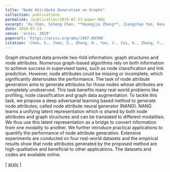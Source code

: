 ```yaml
---
title: "Node Attribute Generation on Graphs"
collection: publications
permalink: /publication/2019-07-23-paper-NAG
excerpt: 'Xu Chen, Siheng Chen, **Huangjie Zheng**, Jiangchao Yao, Kenan Cui, Ya Zhang, Ivor W. Tsang'
date: 2019-07-23
venue: 'arxiv, 2019'
paperurl: 'https://arxiv.org/abs/1907.09708'
citation: 'Chen, X., Chen, S., Zheng, H., Yao, J., Cui, K., Zhang, Y., & Tsang, I. W. (2019). Node Attribute Generation on Graphs. arXiv preprint arXiv:1907.09708.'
---
```

Graph structured data provide two-fold information: graph structures and node attributes. Numerous graph-based algorithms rely on both information to achieve success in supervised tasks, such as node classification and link prediction. However, node attributes could be missing or incomplete, which significantly deteriorates the performance. The task of node attribute generation aims to generate attributes for those nodes whose attributes are completely unobserved. This task benefits many real-world problems like profiling, node classification and graph data augmentation. To tackle this task, we propose a deep adversarial learning based method to generate node attributes; called node attribute neural generator (NANG). NANG learns a unifying latent representation which is shared by both node attributes and graph structures and can be translated to different modalities. We thus use this latent representation as a bridge to convert information from one modality to another. We further introduce practical applications to quantify the performance of node attribute generation. Extensive experiments are conducted on four real-world datasets and the empirical results show that node attributes generated by the proposed method are high-qualitative and beneficial to other applications. The datasets and codes are available online.

\[ [arxiv](https://arxiv.org/abs/1907.09708) \]
